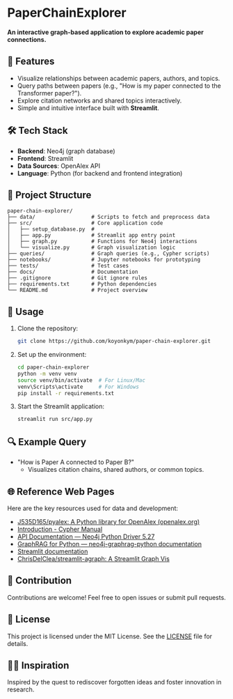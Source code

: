 # PaperChainExplorer

**An interactive graph-based application to explore academic paper connections.**

## 🚀 Features
- Visualize relationships between academic papers, authors, and topics.
- Query paths between papers (e.g., "How is my paper connected to the Transformer paper?").
- Explore citation networks and shared topics interactively.
- Simple and intuitive interface built with **Streamlit**.

## 🛠️ Tech Stack
- **Backend**: Neo4j (graph database)
- **Frontend**: Streamlit
- **Data Sources**: OpenAlex API
- **Language**: Python (for backend and frontend integration)

## 📂 Project Structure
```
paper-chain-explorer/
├── data/                  # Scripts to fetch and preprocess data
├── src/                   # Core application code
│   ├── setup_database.py  #
│   ├── app.py             # Streamlit app entry point
│   ├── graph.py           # Functions for Neo4j interactions
│   └── visualize.py       # Graph visualization logic
├── queries/               # Graph queries (e.g., Cypher scripts)
├── notebooks/             # Jupyter notebooks for prototyping
├── tests/                 # Test cases
├── docs/                  # Documentation
├── .gitignore             # Git ignore rules
├── requirements.txt       # Python dependencies
└── README.md              # Project overview
```

## 🧩 Usage
1. Clone the repository:
   ```bash
   git clone https://github.com/koyonkym/paper-chain-explorer.git
   ```
2. Set up the environment:
   ```bash
   cd paper-chain-explorer
   python -m venv venv
   source venv/bin/activate  # For Linux/Mac
   venv\Scripts\activate     # For Windows
   pip install -r requirements.txt
   ```
3. Start the Streamlit application:
   ```bash
   streamlit run src/app.py
   ```

## 🔍 Example Query
- "How is Paper A connected to Paper B?"
  - Visualizes citation chains, shared authors, or common topics.

## 🌐 Reference Web Pages
Here are the key resources used for data and development:
- [J535D165/pyalex: A Python library for OpenAlex (openalex.org)](https://github.com/J535D165/pyalex)
- [Introduction - Cypher Manual](https://neo4j.com/docs/cypher-manual/current/introduction/)
- [API Documentation — Neo4j Python Driver 5.27](https://neo4j.com/docs/api/python-driver/current/api.html)
- [GraphRAG for Python — neo4j-graphrag-python  documentation](https://neo4j.com/docs/neo4j-graphrag-python/current/index.html)
- [Streamlit documentation](https://docs.streamlit.io/)
- [ChrisDelClea/streamlit-agraph: A Streamlit Graph Vis](https://github.com/ChrisDelClea/streamlit-agraph)

## 🌟 Contribution
Contributions are welcome! Feel free to open issues or submit pull requests.

## 📜 License
This project is licensed under the MIT License. See the [LICENSE](LICENSE) file for details.

## 🧙‍♂️ Inspiration
Inspired by the quest to rediscover forgotten ideas and foster innovation in research.
